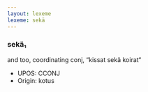 ```yaml
---
layout: lexeme
lexeme: sekä
---
```


###  sekä₁

and too, coordinating conj, “kissat sekä koirat“
* UPOS:  CCONJ
* Origin:  kotus

